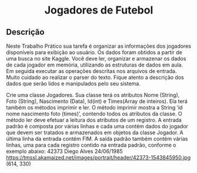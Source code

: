 <h1 align="center">Jogadores de Futebol</h1>

## Descrição

Neste Trabalho Prático sua tarefa é organizar as informações dos jogadores disponíveis para exibição ao usuário. Os dados foram obtidos a partir de uma busca no site Kaggle. Você deve ler, organizar e armazenar os dados de cada jogador em memória, utilizando as estruturas de dados em aula. Em seguida executar as operações descritas nos arquivos de entrada. Muito cuidado ao realizar o parser do texto. Fique atento a descrição dos dados que serão lidos e manipulados pelo seu sistema.

Crie uma classe Jogadores. Sua classe terá os atributos Nome (String), Foto (String), Nascimento (Data), Id(int) e Times(Array de inteiros). Ela terá também os métodos imprimir e ler. O método imprimir mostra a String ’id nome nascimento foto (times)’, contendo todos os atributos da classe. O método ler deve efetuar a leitura dos atributos de um registro. A entrada padrão é composta por várias linhas e cada uma contém dados do jogador que devem ser tratados e armazenados em objetos da classe Jogador. A última linha da entrada contém FIM. A saída padrão também contém várias linhas, uma para cada registro contido na entrada padrão, conforme o exemplo abaixo: 42373 Diego Alves 24/06/1985 https://tmssl.akamaized.net/images/portrait/header/42373-1543845950.jpg (614, 330)
